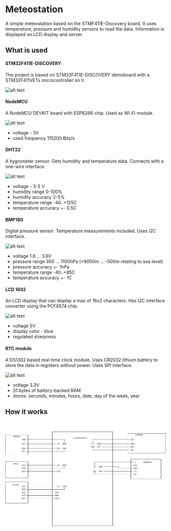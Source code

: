 # Meteostation

A simple meteostation based on the STMF411E-Discovery board. It uses temperature, pressure and humidity sensors to read the data. Information is displayed on LCD display and server.

## What is used
#### STM32F411E-DISCOVERY
The project is based on STM32F411E-DISCOVERY demoboard with a STM32F411VETx microcontroller on it.

![alt text](https://media.rs-online.com/t_large/F8463503-01.jpg)


#### NodeMCU
A NodeMCU DEVKIT board with ESP8266 chip. Used as Wi-Fi module.

![alt text](https://images-na.ssl-images-amazon.com/images/I/71efjnKymHL._SX342_.jpg)
- voltage - 3V
- used frequency 115200 Bits/s


#### DHT22
A hygrometer sensor. Gets humidity and temperature data. Connects with a one-wire interface.

![alt text](https://cdn2.bigcommerce.com/n-arxsrf/07ifr7/products/5627/images/11051/High_Precision_AM2302_DHT22_Digital_Temperature_Humidity_Sensor_Module_AB117-1__42948.1544510190.1280.1280.png?c=2)
- voltage - 3-5 V
- humidity range 0-100%
- humidity accuracy 2-5%
- temperature range -40..+125C
- temperature accuracy +- 0.5C

#### BMP180
Digital pressure sensor. Temperature measurements included. Uses I2C interface.

![alt text](https://cdn1.bigcommerce.com/server800/a8995/products/691/images/3673/bmp180_barometric_pressure_module_oddwires__11269.1489616942.500.500.jpg?c=2)
- voltage 1.8 ... 3.6V
- pressure range 300 ... 1100hPa (+9000m ... -500m relating to sea level)
- pressure accuracy +- 1hPa
- temperature range -40..+85C
- temperature accuracy +- 1C

#### LCD 1602 

An LCD display that can display a max of 16x2 characters. Has I2C interface converter using the PCF8574 chip.

![alt text](https://i.ebayimg.com/images/g/eokAAOSw-jhUGjSr/s-l400.jpg)
- voltage 5V
- display color - blue
- regulated sharpness

#### RTC module
A DS1302 based real-time clock module. Uses CR2032 lithium battery to store the data in registers without power. Uses SPI interface.

![alt text](https://gsm-komplekt.ua/57723-large_default/57723.jpg)
- voltage 3.3V
- 31 bytes of battery-backed RAM
- stores: seconds, minutes, hours, date, day of the week, year

## How it works
![Alt text](scheme.jpg?raw=true "Title")

